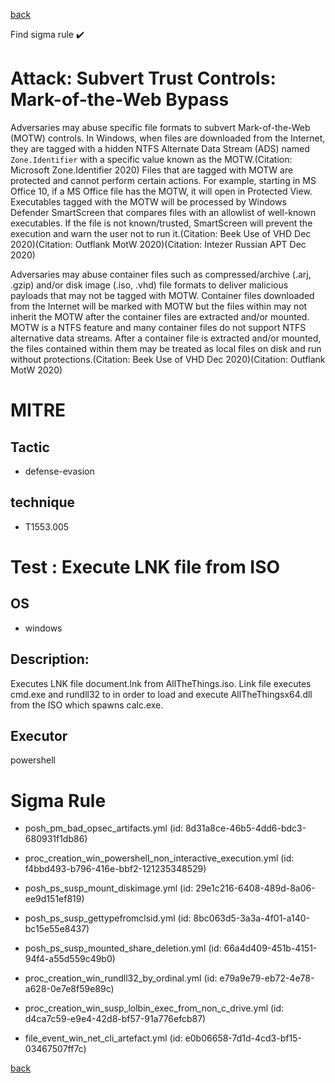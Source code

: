
[back](../index.md)

Find sigma rule :heavy_check_mark: 

# Attack: Subvert Trust Controls: Mark-of-the-Web Bypass 

Adversaries may abuse specific file formats to subvert Mark-of-the-Web (MOTW) controls. In Windows, when files are downloaded from the Internet, they are tagged with a hidden NTFS Alternate Data Stream (ADS) named <code>Zone.Identifier</code> with a specific value known as the MOTW.(Citation: Microsoft Zone.Identifier 2020) Files that are tagged with MOTW are protected and cannot perform certain actions. For example, starting in MS Office 10, if a MS Office file has the MOTW, it will open in Protected View. Executables tagged with the MOTW will be processed by Windows Defender SmartScreen that compares files with an allowlist of well-known executables. If the file is not known/trusted, SmartScreen will prevent the execution and warn the user not to run it.(Citation: Beek Use of VHD Dec 2020)(Citation: Outflank MotW 2020)(Citation: Intezer Russian APT Dec 2020)

Adversaries may abuse container files such as compressed/archive (.arj, .gzip) and/or disk image (.iso, .vhd) file formats to deliver malicious payloads that may not be tagged with MOTW. Container files downloaded from the Internet will be marked with MOTW but the files within may not inherit the MOTW after the container files are extracted and/or mounted. MOTW is a NTFS feature and many container files do not support NTFS alternative data streams. After a container file is extracted and/or mounted, the files contained within them may be treated as local files on disk and run without protections.(Citation: Beek Use of VHD Dec 2020)(Citation: Outflank MotW 2020)

# MITRE
## Tactic
  - defense-evasion


## technique
  - T1553.005


# Test : Execute LNK file from ISO
## OS
  - windows


## Description:
Executes LNK file document.lnk from AllTheThings.iso. Link file executes cmd.exe and rundll32 to in order to load and execute AllTheThingsx64.dll from the ISO which spawns calc.exe.


## Executor
powershell

# Sigma Rule
 - posh_pm_bad_opsec_artifacts.yml (id: 8d31a8ce-46b5-4dd6-bdc3-680931f1db86)

 - proc_creation_win_powershell_non_interactive_execution.yml (id: f4bbd493-b796-416e-bbf2-121235348529)

 - posh_ps_susp_mount_diskimage.yml (id: 29e1c216-6408-489d-8a06-ee9d151ef819)

 - posh_ps_susp_gettypefromclsid.yml (id: 8bc063d5-3a3a-4f01-a140-bc15e55e8437)

 - posh_ps_susp_mounted_share_deletion.yml (id: 66a4d409-451b-4151-94f4-a55d559c49b0)

 - proc_creation_win_rundll32_by_ordinal.yml (id: e79a9e79-eb72-4e78-a628-0e7e8f59e89c)

 - proc_creation_win_susp_lolbin_exec_from_non_c_drive.yml (id: d4ca7c59-e9e4-42d8-bf57-91a776efcb87)

 - file_event_win_net_cli_artefact.yml (id: e0b06658-7d1d-4cd3-bf15-03467507ff7c)



[back](../index.md)

